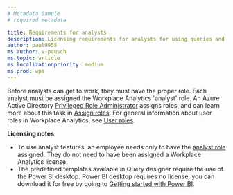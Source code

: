```yaml
---
# Metadata Sample
# required metadata

title: Requirements for analysts
description: Licensing requirements for analysts for using queries and templates  
author: paul9955
ms.author: v-pausch
ms.topic: article
ms.localizationpriority: medium 
ms.prod: wpa
---
```


<!-- Note: In the topic, precede this content with the following heading at the proper heading level:

## Requirements for analysts
-->

Before analysts can get to work, they must have the proper role. Each analyst must be assigned the Workplace Analytics 'analyst' role. An Azure Active Directory [Privileged Role Administrator](/azure/active-directory/roles/permissions-reference#privileged-role-administrator) assigns roles, and can learn more about this task in [Assign roles](../setup/assign-roles-to-wpa-admins.md). For general information about user roles in Workplace Analytics, see [User roles](../use/user-roles.md).

**Licensing notes**

* To use analyst features, an employee needs only to have the [analyst role](../use/user-roles#role-descriptions-and-access-levels) assigned. They do not need to have been assigned a Workplace Analytics license.
* The predefined templates available in Query designer require the use of the Power BI desktop. Power BI desktop requires no license; you can download it for free by going to [Getting started with Power BI](https://powerbi.microsoft.com/en-us/getting-started-with-power-bi/).
